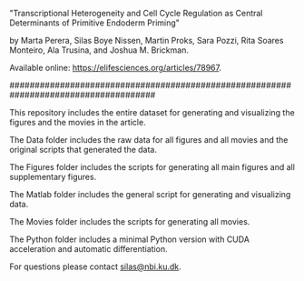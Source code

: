 "Transcriptional Heterogeneity and Cell Cycle Regulation as Central Determinants of Primitive Endoderm Priming"

by Marta Perera, Silas Boye Nissen, Martin Proks, Sara Pozzi, Rita Soares Monteiro, Ala Trusina, and Joshua M. Brickman.

Available online: https://elifesciences.org/articles/78967.

#####################################################################################

This repository includes the entire dataset for generating and visualizing the figures and the movies in the article.

The Data folder includes the raw data for all figures and all movies and the original scripts that generated the data.

The Figures folder includes the scripts for generating all main figures and all supplementary figures.

The Matlab folder includes the general script for generating and visualizing data.

The Movies folder includes the scripts for generating all movies.

The Python folder includes a minimal Python version with CUDA acceleration and automatic differentiation.

For questions please contact silas@nbi.ku.dk.
